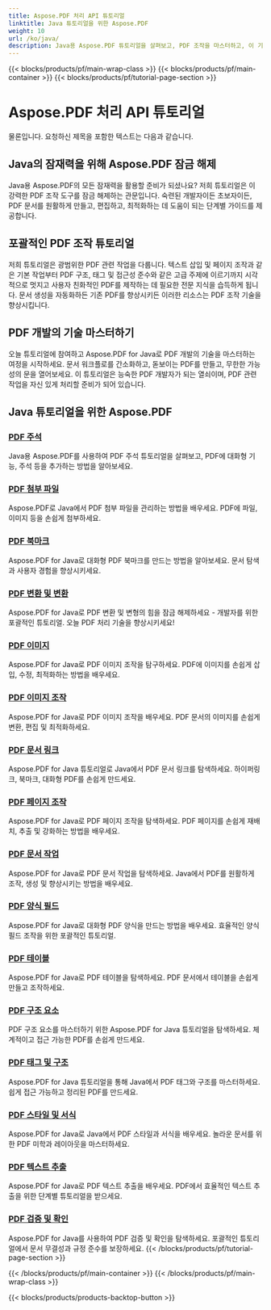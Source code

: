 ```yaml
---
title: Aspose.PDF 처리 API 튜토리얼
linktitle: Java 튜토리얼을 위한 Aspose.PDF
weight: 10
url: /ko/java/
description: Java용 Aspose.PDF 튜토리얼을 살펴보고, PDF 조작을 마스터하고, 이 기능을 활용해 원활하게 PDF를 생성, 편집, 최적화하세요.
---
```


{{< blocks/products/pf/main-wrap-class >}}
{{< blocks/products/pf/main-container >}}
{{< blocks/products/pf/tutorial-page-section >}}

# Aspose.PDF 처리 API 튜토리얼

물론입니다. 요청하신 제목을 포함한 텍스트는 다음과 같습니다.

## Java의 잠재력을 위해 Aspose.PDF 잠금 해제

Java용 Aspose.PDF의 모든 잠재력을 활용할 준비가 되셨나요? 저희 튜토리얼은 이 강력한 PDF 조작 도구를 잠금 해제하는 관문입니다. 숙련된 개발자이든 초보자이든, PDF 문서를 원활하게 만들고, 편집하고, 최적화하는 데 도움이 되는 단계별 가이드를 제공합니다.

## 포괄적인 PDF 조작 튜토리얼

저희 튜토리얼은 광범위한 PDF 관련 작업을 다룹니다. 텍스트 삽입 및 페이지 조작과 같은 기본 작업부터 PDF 구조, 태그 및 접근성 준수와 같은 고급 주제에 이르기까지 시각적으로 멋지고 사용자 친화적인 PDF를 제작하는 데 필요한 전문 지식을 습득하게 됩니다. 문서 생성을 자동화하든 기존 PDF를 향상시키든 이러한 리소스는 PDF 조작 기술을 향상시킵니다.

## PDF 개발의 기술 마스터하기

오늘 튜토리얼에 참여하고 Aspose.PDF for Java로 PDF 개발의 기술을 마스터하는 여정을 시작하세요. 문서 워크플로를 간소화하고, 돋보이는 PDF를 만들고, 무한한 가능성의 문을 열어보세요. 이 튜토리얼은 능숙한 PDF 개발자가 되는 열쇠이며, PDF 관련 작업을 자신 있게 처리할 준비가 되어 있습니다.

## Java 튜토리얼을 위한 Aspose.PDF

### [PDF 주석](./pdf-annotations/)
Java용 Aspose.PDF를 사용하여 PDF 주석 튜토리얼을 살펴보고, PDF에 대화형 기능, 주석 등을 추가하는 방법을 알아보세요.
### [PDF 첨부 파일](./pdf-attachments/)
Aspose.PDF로 Java에서 PDF 첨부 파일을 관리하는 방법을 배우세요. PDF에 파일, 이미지 등을 손쉽게 첨부하세요.
### [PDF 북마크](./pdf-bookmarks/)
Aspose.PDF for Java로 대화형 PDF 북마크를 만드는 방법을 알아보세요. 문서 탐색과 사용자 경험을 향상시키세요.
### [PDF 변환 및 변환](./pdf-conversion-transformation/)
Aspose.PDF for Java로 PDF 변환 및 변형의 힘을 잠금 해제하세요 - 개발자를 위한 포괄적인 튜토리얼. 오늘 PDF 처리 기술을 향상시키세요!
### [PDF 이미지](./pdf-images/)
Aspose.PDF for Java로 PDF 이미지 조작을 탐구하세요. PDF에 이미지를 손쉽게 삽입, 수정, 최적화하는 방법을 배우세요.
### [PDF 이미지 조작](./pdf-image-manipulation/)
Aspose.PDF for Java로 PDF 이미지 조작을 배우세요. PDF 문서의 이미지를 손쉽게 변환, 편집 및 최적화하세요.
### [PDF 문서 링크](./pdf-document-links/)
Aspose.PDF for Java 튜토리얼로 Java에서 PDF 문서 링크를 탐색하세요. 하이퍼링크, 북마크, 대화형 PDF를 손쉽게 만드세요.
### [PDF 페이지 조작](./pdf-page-manipulation/)
Aspose.PDF for Java로 PDF 페이지 조작을 탐색하세요. PDF 페이지를 손쉽게 재배치, 추출 및 강화하는 방법을 배우세요.
### [PDF 문서 작업](./pdf-document-operations/)
Aspose.PDF for Java로 PDF 문서 작업을 탐색하세요. Java에서 PDF를 원활하게 조작, 생성 및 향상시키는 방법을 배우세요.
### [PDF 양식 필드](./pdf-form-fields/)
Aspose.PDF for Java로 대화형 PDF 양식을 만드는 방법을 배우세요. 효율적인 양식 필드 조작을 위한 포괄적인 튜토리얼.
### [PDF 테이블](./pdf-tables/)
Aspose.PDF for Java로 PDF 테이블을 탐색하세요. PDF 문서에서 테이블을 손쉽게 만들고 조작하세요. 
### [PDF 구조 요소](./pdf-structure-elements/)
PDF 구조 요소를 마스터하기 위한 Aspose.PDF for Java 튜토리얼을 탐색하세요. 체계적이고 접근 가능한 PDF를 손쉽게 만드세요.
### [PDF 태그 및 구조](./pdf-tags-and-structure/)
Aspose.PDF for Java 튜토리얼을 통해 Java에서 PDF 태그와 구조를 마스터하세요. 쉽게 접근 가능하고 정리된 PDF를 만드세요.
### [PDF 스타일 및 서식](./pdf-styles-and-formatting/)
Aspose.PDF for Java로 Java에서 PDF 스타일과 서식을 배우세요. 놀라운 문서를 위한 PDF 미학과 레이아웃을 마스터하세요.
### [PDF 텍스트 추출](./pdf-text-extraction/)
Aspose.PDF for Java로 PDF 텍스트 추출을 배우세요. PDF에서 효율적인 텍스트 추출을 위한 단계별 튜토리얼을 받으세요.
### [PDF 검증 및 확인](./pdf-validation-and-verification/)
Aspose.PDF for Java를 사용하여 PDF 검증 및 확인을 탐색하세요. 포괄적인 튜토리얼에서 문서 무결성과 규정 준수를 보장하세요.
{{< /blocks/products/pf/tutorial-page-section >}}

{{< /blocks/products/pf/main-container >}}
{{< /blocks/products/pf/main-wrap-class >}}

{{< blocks/products/products-backtop-button >}}
